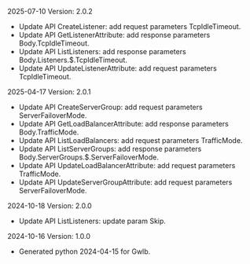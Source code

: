 2025-07-10 Version: 2.0.2
- Update API CreateListener: add request parameters TcpIdleTimeout.
- Update API GetListenerAttribute: add response parameters Body.TcpIdleTimeout.
- Update API ListListeners: add response parameters Body.Listeners.$.TcpIdleTimeout.
- Update API UpdateListenerAttribute: add request parameters TcpIdleTimeout.


2025-04-17 Version: 2.0.1
- Update API CreateServerGroup: add request parameters ServerFailoverMode.
- Update API GetLoadBalancerAttribute: add response parameters Body.TrafficMode.
- Update API ListLoadBalancers: add request parameters TrafficMode.
- Update API ListServerGroups: add response parameters Body.ServerGroups.$.ServerFailoverMode.
- Update API UpdateLoadBalancerAttribute: add request parameters TrafficMode.
- Update API UpdateServerGroupAttribute: add request parameters ServerFailoverMode.


2024-10-18 Version: 2.0.0
- Update API ListListeners: update param Skip.


2024-10-16 Version: 1.0.0
- Generated python 2024-04-15 for Gwlb.

